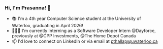 ### Hi, I'm Prasanna! 👋

- 📚 I'm a 4th year Computer Science student at the University of Waterloo, graduating in April 2026!
- 👩🏾‍💻 I'm currently interning as a Software Developer Intern @Dayforce, previously at @CPP Investments, @The Home Depot Canada
- 📫 I'd love to connect on LinkedIn or via email at pthallap@uwaterloo.ca
<!--**tnsprasanna/tnsprasanna** is a ✨ _special_ ✨ repository because its `README.md` (this file) appears on your GitHub profile.

Here are some ideas to get you started:

- 🔭 I’m currently working on ...
- 🌱 I’m currently learning ...
- 👯 I’m looking to collaborate on ...
- 🤔 I’m looking for help with ...
- 💬 Ask me about ...
- 📫 How to reach me: ...
- 😄 Pronouns: ...
- ⚡ Fun fact: ...
-->
